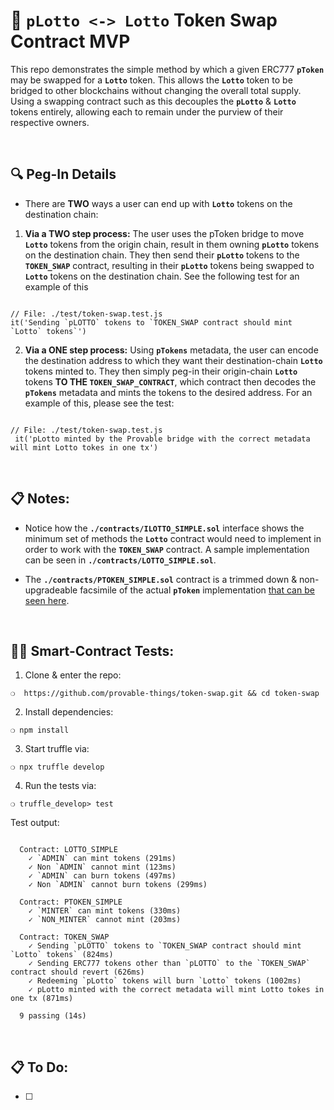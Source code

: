 #  :arrows_counterclockwise: __`pLotto <-> Lotto`__ Token Swap Contract MVP

This repo demonstrates the simple method by which a given ERC777 __`pToken`__ may be swapped for a __`Lotto`__ token. This allows the __`Lotto`__ token to be bridged to other blockchains without changing the overall total supply. Using a swapping contract such as this decouples the __`pLotto`__ & __`Lotto`__ tokens entirely, allowing each to remain under the purview of their respective owners.

&nbsp;

## :mag: Peg-In Details

 - There are __TWO__ ways a user can end up with __`Lotto`__ tokens on the destination chain:

 1) __Via a TWO step process:__ The user uses the pToken bridge to move __`Lotto`__ tokens from the origin chain, result in them owning __`pLotto`__ tokens on the destination chain. They then send their __`pLotto`__ tokens to the __`TOKEN_SWAP`__ contract, resulting in their __`pLotto`__ tokens being swapped to __`Lotto`__ tokens on the destination chain. See the following test for an example of this

 ```

// File: ./test/token-swap.test.js
it('Sending `pLOTTO` tokens to `TOKEN_SWAP contract should mint `Lotto` tokens`')

 ```

 2) __Via a ONE step process:__ Using __`pTokens`__ metadata, the user can encode the destination address to which they want their destination-chain __`Lotto`__ tokens minted to. They then simply peg-in their origin-chain __`Lotto`__ tokens __TO THE `TOKEN_SWAP_CONTRACT`__, which contract then decodes the __`pTokens`__ metadata and mints the tokens to the desired address. For an example of this, please see the test:

 ```

// File: ./test/token-swap.test.js
  it('pLotto minted by the Provable bridge with the correct metadata will mint Lotto tokes in one tx')

 ```

&nbsp;

## :clipboard: Notes:

- Notice how the __`./contracts/ILOTTO_SIMPLE.sol`__ interface shows the minimum set of methods the __`Lotto`__ contract would need to implement in order to work with the __`TOKEN_SWAP`__ contract. A sample implementation can be seen in __`./contracts/LOTTO_SIMPLE.sol`__.

- The __`./contracts/PTOKEN_SIMPLE.sol`__ contract is a trimmed down & non-upgradeable facsimile of the actual __`pToken`__ implementation [that can be seen here](https://github.com/provable-things/ptokens-erc777-smart-contract).

&nbsp;

## :guardsman: Smart-Contract Tests:

1) Clone & enter the repo:

```
❍  https://github.com/provable-things/token-swap.git && cd token-swap
```

2) Install dependencies:

```
❍ npm install
```

3) Start truffle via:

```
❍ npx truffle develop
```

4) Run the tests via:

```
❍ truffle_develop> test
```

Test output:

```

  Contract: LOTTO_SIMPLE
    ✓ `ADMIN` can mint tokens (291ms)
    ✓ Non `ADMIN` cannot mint (123ms)
    ✓ `ADMIN` can burn tokens (497ms)
    ✓ Non `ADMIN` cannot burn tokens (299ms)

  Contract: PTOKEN_SIMPLE
    ✓ `MINTER` can mint tokens (330ms)
    ✓ `NON_MINTER` cannot mint (203ms)

  Contract: TOKEN_SWAP
    ✓ Sending `pLOTTO` tokens to `TOKEN_SWAP contract should mint `Lotto` tokens` (824ms)
    ✓ Sending ERC777 tokens other than `pLOTTO` to the `TOKEN_SWAP` contract should revert (626ms)
    ✓ Redeeming `pLotto` tokens will burn `Lotto` tokens (1002ms)
    ✓ pLotto minted with the correct metadata will mint Lotto tokes in one tx (871ms)

  9 passing (14s)

```

&nbsp;


## :clipboard: To Do:

- [ ]

&nbsp;
